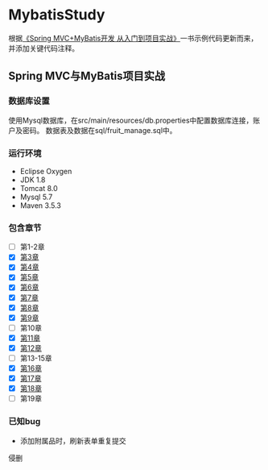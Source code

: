 # MybatisStudy

根据[《Spring MVC+MyBatis开发 从入门到项目实战》](https://item.jd.com/12308496.html)一书示例代码更新而来，并添加关键代码注释。

## Spring MVC与MyBatis项目实战

### 数据库设置

使用Mysql数据库，在src/main/resources/db.properties中配置数据库连接，账户及密码。
数据表及数据在sql/fruit_manage.sql中。

### 运行环境

+ Eclipse Oxygen
+ JDK 1.8
+ Tomcat 8.0
+ Mysql 5.7
+ Maven 3.5.3

### 包含章节

+ [ ] 第1-2章
+ [x] [第3章](https://github.com/dalongm/MybatisStudy/tree/master)
+ [x] [第4章](https://github.com/dalongm/MybatisStudy/tree/chapter4)
+ [x] [第5章](https://github.com/dalongm/MybatisStudy/tree/chapter5)
+ [x] [第6章](https://github.com/dalongm/MybatisStudy/tree/chapter6)
+ [x] [第7章](https://github.com/dalongm/MybatisStudy/tree/chapter7)
+ [x] [第8章](https://github.com/dalongm/MybatisStudy/tree/chapter8)
+ [x] [第9章](https://github.com/dalongm/MybatisStudy/tree/chapter9)
+ [ ] 第10章
+ [x] [第11章](https://github.com/dalongm/MybatisStudy/tree/chapter11)
+ [x] [第12章](https://github.com/dalongm/MybatisStudy/tree/chapter12)
+ [ ] 第13-15章
+ [x] [第16章](https://github.com/dalongm/MybatisStudy/tree/chapter16)
+ [x] [第17章](https://github.com/dalongm/MybatisStudy/tree/chapter17)
+ [x] [第18章](https://github.com/dalongm/MybatisStudy/tree/chapter18)
+ [ ] 第19章

### 已知bug

+ 添加附属品时，刷新表单重复提交

侵删